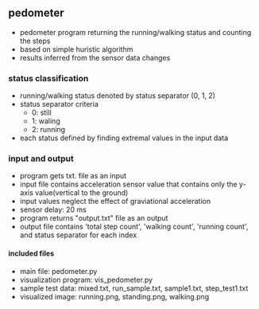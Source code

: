 ## pedometer
- pedometer program returning the running/walking status and counting the steps
- based on simple huristic algorithm
- results inferred from the sensor data changes

### status classification
- running/walking status denoted by status separator (0, 1, 2)
- status separator criteria
  - 0: still
  - 1: waling
  - 2: running
- each status defined by finding extremal values in the input data


### input and output
- program gets txt. file as an input
- input file contains acceleration sensor value that contains only the y-axis value(vertical to the ground)
- input values neglect the effect of graviational acceleration
- sensor delay: 20 ms
- program returns "output.txt" file as an output
- output file contains 'total step count', 'walking count', 'running count', and status separator for each index

#### included files
  - main file: pedometer.py
  - visualization program: vis_pedometer.py
  - sample test data: mixed.txt, run_sample.txt, sample1.txt, step_test1.txt
  - visualized image: running.png, standing.png, walking.png
